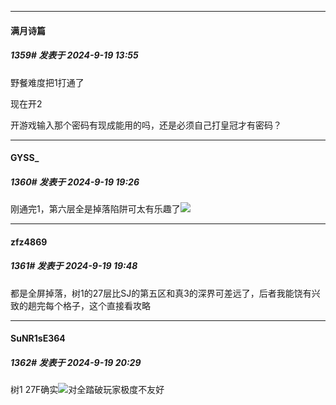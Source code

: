 ﻿
*****

####  满月诗篇  
##### 1359#       发表于 2024-9-19 13:55

野餐难度把1打通了

现在开2

开游戏输入那个密码有现成能用的吗，还是必须自己打皇冠才有密码？


*****

####  GYSS_  
##### 1360#       发表于 2024-9-19 19:26

刚通完1，第六层全是掉落陷阱可太有乐趣了<img src="https://static.saraba1st.com/image/smiley/face2017/217.gif" referrerpolicy="no-referrer">


*****

####  zfz4869  
##### 1361#       发表于 2024-9-19 19:48

都是全屏掉落，树1的27层比SJ的第五区和真3的深界可差远了，后者我能饶有兴致的趟完每个格子，这个直接看攻略


*****

####  SuNR1sE364  
##### 1362#       发表于 2024-9-19 20:29

树1 27F确实<img src="https://static.saraba1st.com/image/smiley/face2017/166.png" referrerpolicy="no-referrer">对全踏破玩家极度不友好

